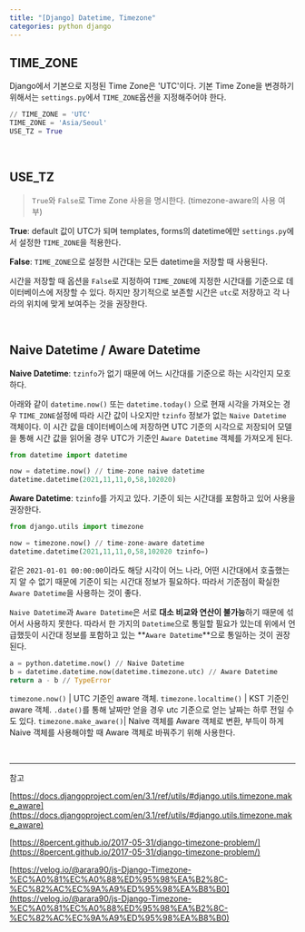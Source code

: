 ```yaml
---
title: "[Django] Datetime, Timezone"
categories: python django
---
```

## TIME_ZONE
Django에서 기본으로 지정된 Time Zone은 'UTC'이다. 기본 Time Zone을 변경하기 위해서는 ```settings.py```에서  ```TIME_ZONE```옵션을 지정해주어야 한다.  

```py
// TIME_ZONE = 'UTC'
TIME_ZONE = 'Asia/Seoul'
USE_TZ = True 
```

<br>

## USE_TZ
>```True```와 ```False```로 Time Zone 사용을 명시한다. (timezone-aware의 사용 여부)

**True**: default 값이 UTC가 되며 templates, forms의 datetime에만 ```settings.py```에서 설정한 ```TIME_ZONE```을 적용한다.  

**False**:  ```TIME_ZONE```으로 설정한 시간대는 모든 datetime을 저장할 때 사용된다.

시간을 저장할 때 옵션을 ```False```로 지정하여  ```TIME_ZONE```에 지정한 시간대를 기준으로 데이터베이스에 저장할 수 있다. 하지만 장기적으로 보존할 시간은 ```utc```로 저장하고 각 나라의 위치에 맞게 보여주는 것을 권장한다. 

<br>

## Naive Datetime / Aware Datetime
**Naive Datetime**: ```tzinfo```가 없기 때문에 어느 시간대를 기준으로 하는 시각인지 모호하다.  

아래와 같이 ```datetime.now()``` 또는 ```datetime.today()``` 으로 현재 시각을 가져오는 경우 ```TIME_ZONE```설정에 따라 시간 값이 나오지만 ```tzinfo``` 정보가 없는 ```Naive Datetime``` 객체이다. 이 시간 값을 데이터베이스에 저장하면 UTC 기준의 시각으로 저장되어 모델을 통해 시간 값을 읽어올 경우 UTC가 기준인 ```Aware Datetime``` 객체를 가져오게 된다.

```py
from datetime import datetime

now = datetime.now() // time-zone naive datetime
datetime.datetime(2021,11,11,0,58,102020)
```

**Aware Datetime**: ```tzinfo```를 가지고 있다. 기준이 되는 시간대를 포함하고 있어 사용을 권장한다. 
```py
from django.utils import timezone

now = timezone.now() // time-zone-aware datetime
datetime.datetime(2021,11,11,0,58,102020 tzinfo=)
```

같은 ```2021-01-01 00:00:00```이라도 해당 시각이 어느 나라, 어떤 시간대에서 호출했는지 알 수 없기 때문에 기준이 되는 시간대 정보가 필요하다. 
따라서 기준점이 확실한 ```Aware Datetime```을 사용하는 것이 좋다. 


```Naive Datetime```과 ```Aware Datetime```은 서로 **대소 비교와 연산이 불가능**하기 때문에 섞어서 사용하지 못한다. 
따라서 한 가지의 ```Datetime```으로 통일할 필요가 있는데 위에서 언급했듯이 시간대 정보를 포함하고 있는 **```Aware Datetime```**으로 통일하는 것이 권장된다. 

```py
a = python.datetime.now() // Naive Datetime
b = datetime.datetime.now(datetime.timezone.utc) // Aware Datetime
return a - b // TypeError
```
  

```timezone.now()```       | UTC 기준인 aware 객체.
```timezone.localtime()``` | KST 기준인 aware 객체. ```.date()```를 통해 날짜만 얻을 경우 utc 기준으로 얻는 날짜는 하루 전일 수도 있다.
```timezone.make_aware()```| Naive 객체를 Aware 객체로 변환, 부득이 하게 Naive 객체를 사용해야할 때 Aware 객체로 바꿔주기 위해 사용한다.


<br>

---
참고

[https://docs.djangoproject.com/en/3.1/ref/utils/#django.utils.timezone.make_aware](https://docs.djangoproject.com/en/3.1/ref/utils/#django.utils.timezone.make_aware)  

[https://8percent.github.io/2017-05-31/django-timezone-problem/](https://8percent.github.io/2017-05-31/django-timezone-problem/)  

[https://velog.io/@arara90/js-Django-Timezone-%EC%A0%81%EC%A0%88%ED%95%98%EA%B2%8C-%EC%82%AC%EC%9A%A9%ED%95%98%EA%B8%B0](https://velog.io/@arara90/js-Django-Timezone-%EC%A0%81%EC%A0%88%ED%95%98%EA%B2%8C-%EC%82%AC%EC%9A%A9%ED%95%98%EA%B8%B0)